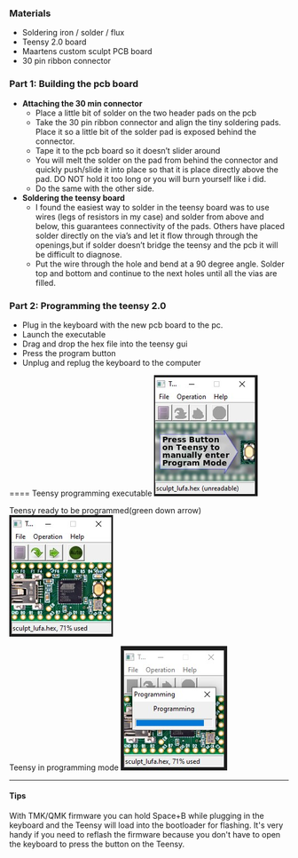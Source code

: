 

### Materials
* Soldering iron / solder / flux
* Teensy 2.0 board
* Maartens custom sculpt PCB board
* 30 pin ribbon connector

### Part 1: Building the pcb board
* **Attaching the 30 min connector**
  * Place a little bit of solder on the two header pads on the pcb
  * Take the 30 pin ribbon connector and align the tiny soldering pads. Place it so a little bit of the solder pad is exposed behind the connector. 
  * Tape it to the pcb board so it doesn’t slider around
  * You will melt the solder on the pad from behind the connector and quickly push/slide it into place so that it is place directly above the pad. DO NOT hold it too long or you will burn yourself like i did.
  * Do the same with the other side.
* **Soldering the teensy board**
  * I found the easiest way to solder in the teensy board was to use wires (legs of resistors in my case) and solder from above and below, this guarantees connectivity of the pads. Others have placed solder directly on the via’s and let it flow through through the openings,but if solder doesn’t bridge the teensy and the pcb it will be difficult to diagnose. 
  * Put the wire through the hole and bend at a 90 degree angle. Solder top and bottom and continue to the next holes until all the vias are filled.

### Part 2: Programming the teensy 2.0

* Plug in the keyboard with the new pcb board to the pc.
* Launch the executable
* Drag and drop the hex file into the teensy gui
* Press the program button
* Unplug and replug the keyboard to the computer 

====
Teensy programming executable
![teensy gui](resources/gui.jpg)

Teensy ready to be programmed(green down arrow)
![teensy ready to program](resources/ready_to_program.jpg)

Teensy in programming mode
![teensy being programmed](resources/programming.jpg)



---
#### Tips 
With TMK/QMK firmware you can hold Space+B while plugging in the keyboard and the Teensy will load into the bootloader for flashing. It's very handy if you need to reflash the firmware because you don't have to open the keyboard to press the button on the Teensy.